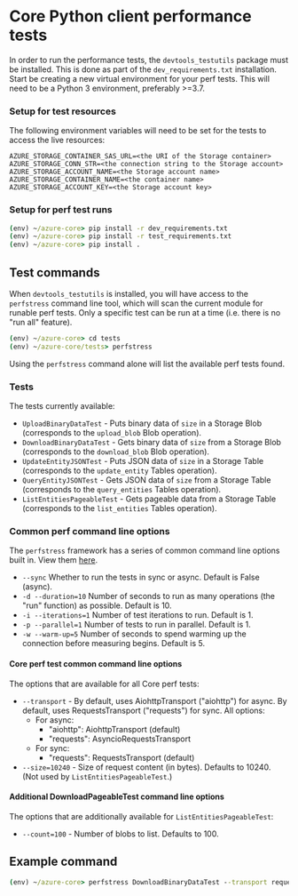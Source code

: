 # Core Python client performance tests

In order to run the performance tests, the `devtools_testutils` package must be installed. This is done as part of the `dev_requirements.txt` installation. Start be creating a new virtual environment for your perf tests. This will need to be a Python 3 environment, preferably >=3.7.

### Setup for test resources
The following environment variables will need to be set for the tests to access the live resources:

```
AZURE_STORAGE_CONTAINER_SAS_URL=<the URI of the Storage container>
AZURE_STORAGE_CONN_STR=<the connection string to the Storage account>
AZURE_STORAGE_ACCOUNT_NAME=<the Storage account name>
AZURE_STORAGE_CONTAINER_NAME=<the container name>
AZURE_STORAGE_ACCOUNT_KEY=<the Storage account key>
```

### Setup for perf test runs

```cmd
(env) ~/azure-core> pip install -r dev_requirements.txt
(env) ~/azure-core> pip install -r test_requirements.txt
(env) ~/azure-core> pip install .
```

## Test commands

When `devtools_testutils` is installed, you will have access to the `perfstress` command line tool, which will scan the current module for runable perf tests. Only a specific test can be run at a time (i.e. there is no "run all" feature).

```cmd
(env) ~/azure-core> cd tests
(env) ~/azure-core/tests> perfstress
```

Using the `perfstress` command alone will list the available perf tests found.

### Tests

The tests currently available:

- `UploadBinaryDataTest` - Puts binary data of `size` in a Storage Blob (corresponds to the `upload_blob` Blob operation).
- `DownloadBinaryDataTest` - Gets binary data of `size` from a Storage Blob (corresponds to the `download_blob` Blob operation).
- `UpdateEntityJSONTest` - Puts JSON data of `size` in a Storage Table (corresponds to the `update_entity` Tables operation).
- `QueryEntityJSONTest` - Gets JSON data of `size` from a Storage Table (corresponds to the `query_entities` Tables operation).
- `ListEntitiesPageableTest` - Gets pageable data from a Storage Table (corresponds to the `list_entities` Tables operation).

### Common perf command line options

The `perfstress` framework has a series of common command line options built in. View them [here](https://github.com/Azure/azure-sdk-for-python/blob/main/doc/dev/perfstress_tests.md#default-command-options).

- `--sync` Whether to run the tests in sync or async. Default is False (async).
- `-d --duration=10` Number of seconds to run as many operations (the "run" function) as possible. Default is 10.
- `-i --iterations=1` Number of test iterations to run. Default is 1.
- `-p --parallel=1` Number of tests to run in parallel. Default is 1.
- `-w --warm-up=5` Number of seconds to spend warming up the connection before measuring begins. Default is 5.

#### Core perf test common command line options

The options that are available for all Core perf tests:

- `--transport` - By default, uses AiohttpTransport ("aiohttp") for async. By default, uses RequestsTransport ("requests") for sync. All options:
  - For async:
    - "aiohttp": AiohttpTransport (default)
    - "requests": AsyncioRequestsTransport
  - For sync:
    - "requests": RequestsTransport (default)
- `--size=10240` - Size of request content (in bytes). Defaults to 10240. (Not used by `ListEntitiesPageableTest`.)

#### Additional DownloadPageableTest command line options
The options that are additionally available for `ListEntitiesPageableTest`:

- `--count=100` - Number of blobs to list. Defaults to 100.

## Example command
```cmd
(env) ~/azure-core> perfstress DownloadBinaryDataTest --transport requests --size=20480 --parallel=2
```
